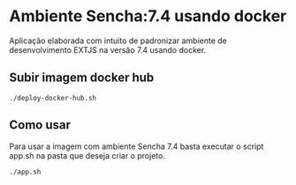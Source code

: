 # Ambiente Sencha:7.4 usando docker

Aplicação elaborada com intuito de padronizar ambiente de desenvolvimento EXTJS na versão 7.4 usando docker.

## Subir imagem docker hub

```=shell
./deploy-docker-hub.sh
```

## Como usar 

Para usar a imagem com ambiente Sencha 7.4 basta executar o script app.sh na pasta que deseja criar o projeto.

```
./app.sh
```